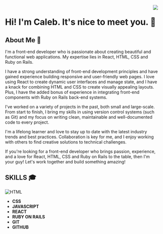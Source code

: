 <img align="right" src="https://visitor-badge.laobi.icu/badge?page_id=Caleb-Nwaizu">

# Hi! I'm Caleb. It's nice to meet you. :wave:
## About Me :man:
I'm a front-end developer who is passionate about creating beautiful and functional web applications. My expertise lies in React, HTML, CSS and Ruby on Rails.

I have a strong understanding of front-end development principles and have gained experience building responsive and user-friendly web pages. I love using React to create dynamic user interfaces and manage state, and I have a knack for combining HTML and CSS to create visually appealing layouts. Plus, I have the added bonus of experience in integrating front-end components with Ruby on Rails back-end systems.

I've worked on a variety of projects in the past, both small and large-scale. From start to finish, I bring my skills in using version control systems (such as Git) and my focus on writing clean, maintainable and well-documented code to every project.

I'm a lifelong learner and love to stay up to date with the latest industry trends and best practices. Collaboration is key for me, and I enjoy working with others to find creative solutions to technical challenges.

If you're looking for a front-end developer who brings passion, experience, and a love for React, HTML, CSS and Ruby on Rails to the table, then I'm your guy! Let's work together and build something amazing!

## SKILLS :mortar_board:
 ![HTML](https://img.shields.io/badge/JavaScript-323330?style=for-the-badge&logo=javascript&logoColor=F7DF1E)
- **CSS**
- **JAVASCRIPT**
- **REACT**
- **RUBY ON RAILS**
- **GIT**
- **GITHUB**
